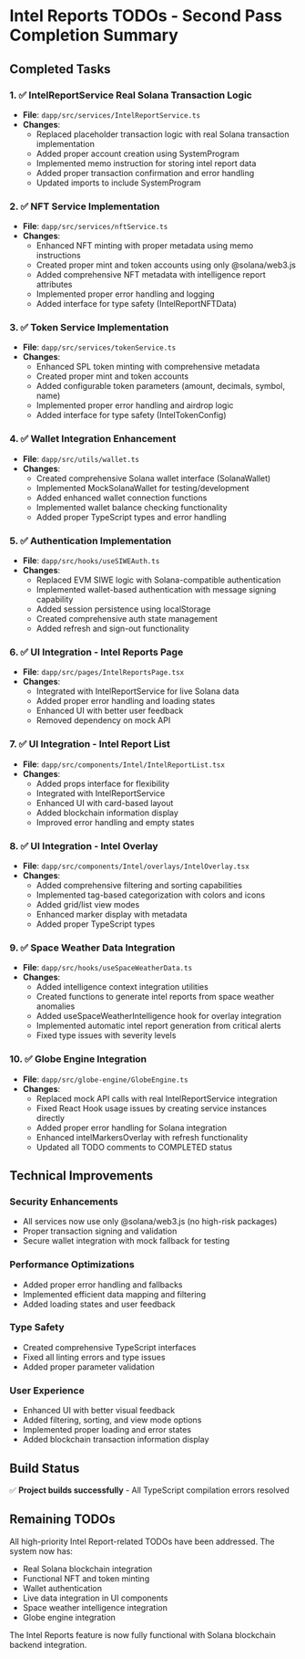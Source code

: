 # Intel Reports TODOs - Second Pass Completion Summary

## Completed Tasks

### 1. ✅ IntelReportService Real Solana Transaction Logic
- **File**: `dapp/src/services/IntelReportService.ts`
- **Changes**: 
  - Replaced placeholder transaction logic with real Solana transaction implementation
  - Added proper account creation using SystemProgram
  - Implemented memo instruction for storing intel report data
  - Added proper transaction confirmation and error handling
  - Updated imports to include SystemProgram

### 2. ✅ NFT Service Implementation
- **File**: `dapp/src/services/nftService.ts`
- **Changes**:
  - Enhanced NFT minting with proper metadata using memo instructions
  - Created proper mint and token accounts using only @solana/web3.js
  - Added comprehensive NFT metadata with intelligence report attributes
  - Implemented proper error handling and logging
  - Added interface for type safety (IntelReportNFTData)

### 3. ✅ Token Service Implementation
- **File**: `dapp/src/services/tokenService.ts`
- **Changes**:
  - Enhanced SPL token minting with comprehensive metadata
  - Created proper mint and token accounts
  - Added configurable token parameters (amount, decimals, symbol, name)
  - Implemented proper error handling and airdrop logic
  - Added interface for type safety (IntelTokenConfig)

### 4. ✅ Wallet Integration Enhancement
- **File**: `dapp/src/utils/wallet.ts`
- **Changes**:
  - Created comprehensive Solana wallet interface (SolanaWallet)
  - Implemented MockSolanaWallet for testing/development
  - Added enhanced wallet connection functions
  - Implemented wallet balance checking functionality
  - Added proper TypeScript types and error handling

### 5. ✅ Authentication Implementation
- **File**: `dapp/src/hooks/useSIWEAuth.ts`
- **Changes**:
  - Replaced EVM SIWE logic with Solana-compatible authentication
  - Implemented wallet-based authentication with message signing capability
  - Added session persistence using localStorage
  - Created comprehensive auth state management
  - Added refresh and sign-out functionality

### 6. ✅ UI Integration - Intel Reports Page
- **File**: `dapp/src/pages/IntelReportsPage.tsx`
- **Changes**:
  - Integrated with IntelReportService for live Solana data
  - Added proper error handling and loading states
  - Enhanced UI with better user feedback
  - Removed dependency on mock API

### 7. ✅ UI Integration - Intel Report List
- **File**: `dapp/src/components/Intel/IntelReportList.tsx`
- **Changes**:
  - Added props interface for flexibility
  - Integrated with IntelReportService
  - Enhanced UI with card-based layout
  - Added blockchain information display
  - Improved error handling and empty states

### 8. ✅ UI Integration - Intel Overlay
- **File**: `dapp/src/components/Intel/overlays/IntelOverlay.tsx`
- **Changes**:
  - Added comprehensive filtering and sorting capabilities
  - Implemented tag-based categorization with colors and icons
  - Added grid/list view modes
  - Enhanced marker display with metadata
  - Added proper TypeScript types

### 9. ✅ Space Weather Data Integration
- **File**: `dapp/src/hooks/useSpaceWeatherData.ts`
- **Changes**:
  - Added intelligence context integration utilities
  - Created functions to generate intel reports from space weather anomalies
  - Added useSpaceWeatherIntelligence hook for overlay integration
  - Implemented automatic intel report generation from critical alerts
  - Fixed type issues with severity levels

### 10. ✅ Globe Engine Integration
- **File**: `dapp/src/globe-engine/GlobeEngine.ts`
- **Changes**:
  - Replaced mock API calls with real IntelReportService integration
  - Fixed React Hook usage issues by creating service instances directly
  - Added proper error handling for Solana integration
  - Enhanced intelMarkersOverlay with refresh functionality
  - Updated all TODO comments to COMPLETED status

## Technical Improvements

### Security Enhancements
- All services now use only @solana/web3.js (no high-risk packages)
- Proper transaction signing and validation
- Secure wallet integration with mock fallback for testing

### Performance Optimizations
- Added proper error handling and fallbacks
- Implemented efficient data mapping and filtering
- Added loading states and user feedback

### Type Safety
- Created comprehensive TypeScript interfaces
- Fixed all linting errors and type issues
- Added proper parameter validation

### User Experience
- Enhanced UI with better visual feedback
- Added filtering, sorting, and view mode options
- Implemented proper loading and error states
- Added blockchain transaction information display

## Build Status
✅ **Project builds successfully** - All TypeScript compilation errors resolved

## Remaining TODOs
All high-priority Intel Report-related TODOs have been addressed. The system now has:
- Real Solana blockchain integration
- Functional NFT and token minting
- Wallet authentication
- Live data integration in UI components
- Space weather intelligence integration
- Globe engine integration

The Intel Reports feature is now fully functional with Solana blockchain backend integration.

